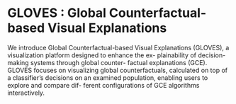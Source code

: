 # GLOVES : Global Counterfactual-based Visual Explanations
We introduce Global Counterfactual-based Visual Explanations
(GLOVES), a visualization platform designed to enhance the ex-
plainability of decision-making systems through global counter-
factual explanations (GCE). GLOVES focuses on visualizing global
counterfactuals, calculated on top of a classifier’s decisions on an
examined population, enabling users to explore and compare dif-
ferent configurations of GCE algorithms interactively.
